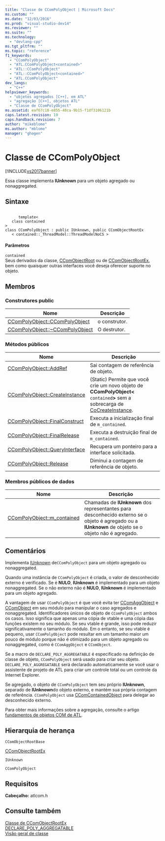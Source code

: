 ```yaml
---
title: "Classe de CComPolyObject | Microsoft Docs"
ms.custom: ""
ms.date: "12/03/2016"
ms.prod: "visual-studio-dev14"
ms.reviewer: ""
ms.suite: ""
ms.technology: 
  - "devlang-cpp"
ms.tgt_pltfrm: ""
ms.topic: "reference"
f1_keywords: 
  - "CComPolyObject"
  - "ATL.CComPolyObject<contained>"
  - "ATL::CComPolyObject"
  - "ATL::CComPolyObject<contained>"
  - "ATL.CComPolyObject"
dev_langs: 
  - "C++"
helpviewer_keywords: 
  - "objetos agregados [C++], em ATL"
  - "agregação [C++], objetos ATL"
  - "Classe de CComPolyObject"
ms.assetid: eaf67c18-e855-48ca-9b15-f1df3106121b
caps.latest.revision: 19
caps.handback.revision: 7
author: "mikeblome"
ms.author: "mblome"
manager: "ghogen"
---
```

# Classe de CComPolyObject
[!INCLUDE[vs2017banner](../../assembler/inline/includes/vs2017banner.md)]

Essa classe implementa **IUnknown** para um objeto agregado ou nonaggregated.  
  
## Sintaxe  
  
```  
  
      template<  
   class contained   
>  
class CComPolyObject : public IUnknown, public CComObjectRootEx  
   < contained::_ThreadModel::ThreadModelNoCS >  
```  
  
#### Parâmetros  
 `contained`  
 Seus derivados da classe, [CComObjectRoot](../../atl/reference/ccomobjectroot-class.md) ou de [CComObjectRootEx](../../atl/reference/ccomobjectrootex-class.md), bem como quaisquer outras interfaces você deseja oferecer suporte no objeto.  
  
## Membros  
  
### Construtores public  
  
|Nome|Descrição|  
|----------|---------------|  
|[CComPolyObject::CComPolyObject](../Topic/CComPolyObject::CComPolyObject.md)|o construtor.|  
|[CComPolyObject::~CComPolyObject](../Topic/CComPolyObject::~CComPolyObject.md)|O destrutor.|  
  
### Métodos públicos  
  
|Nome|Descrição|  
|----------|---------------|  
|[CComPolyObject::AddRef](../Topic/CComPolyObject::AddRef.md)|Sai contagem de referência de objeto.|  
|[CComPolyObject::CreateInstance](../Topic/CComPolyObject::CreateInstance.md)|\(Static\) Permite que você crie um novo objeto de **CComPolyObject\<** `contained`**\>** sem a sobrecarga de [CoCreateInstance](http://msdn.microsoft.com/library/windows/desktop/ms686615).|  
|[CComPolyObject::FinalConstruct](../Topic/CComPolyObject::FinalConstruct.md)|Executa a inicialização final de `m_contained`.|  
|[CComPolyObject::FinalRelease](../Topic/CComPolyObject::FinalRelease.md)|Executa a destruição final de `m_contained`.|  
|[CComPolyObject::QueryInterface](../Topic/CComPolyObject::QueryInterface.md)|Recupera um ponteiro para a interface solicitada.|  
|[CComPolyObject::Release](../Topic/CComPolyObject::Release.md)|Diminui a contagem de referência de objeto.|  
  
### Membros públicos de dados  
  
|Nome|Descrição|  
|----------|---------------|  
|[CComPolyObject::m\_contained](../Topic/CComPolyObject::m_contained.md)|Chamadas de **IUnknown** dos representantes para desconhecido externo se o objeto é agregado ou a **IUnknown** de objeto se o objeto não é agregado.|  
  
## Comentários  
 Implementa [IUnknown](http://msdn.microsoft.com/library/windows/desktop/ms680509) de`CComPolyObject` para um objeto agregado ou nonaggregated.  
  
 Quando uma instância de `CComPolyObject` é criada, o valor de desconhecido externo é verificado.  Se é **NULO**, **IUnknown** é implementado para um objeto nonaggregated.  Se o não externo não é **NULO**, **IUnknown** é implementado para um objeto agregado.  
  
 A vantagem de usar `CComPolyObject` é que você evita ter [CComAggObject](../../atl/reference/ccomaggobject-class.md) e [CComObject](../../atl/reference/ccomobject-class.md) em seu módulo para manipular o caso agregados e nonaggregated.  Identificadores únicos de objeto de `CComPolyObject` ambos os casos.  Isso significa que apenas uma cópia de vtable e uma cópia das funções existem no seu módulo.  Se seu vtable é grande, isso pode reduzir significativamente o tamanho do módulo.  Em o entanto, se seu vtable é pequeno, usar `CComPolyObject` pode resultar em um tamanho maior um pouco de módulo porque não é otimizado para um objeto agregado ou nonaggregated, como é `CComAggObject` e `CComObject`.  
  
 Se a macro de `DECLARE_POLY_AGGREGATABLE` é especificado na definição de classe de objeto, `CComPolyObject` será usado para criar seu objeto.  `DECLARE_POLY_AGGREGATABLE` será declarado automaticamente se você usar o assistente de projeto de ATL para criar um controle total ou um controle da Internet Explorer.  
  
 Se agregado, o objeto de `CComPolyObject` tem seu próprio **IUnknown**, separado de **IUnknown**do objeto externo, e mantém sua própria contagem de referência.  `CComPolyObject` usa [CComContainedObject](../../atl/reference/ccomcontainedobject-class.md) para delegar ao desconhecido externo.  
  
 Para obter mais informações sobre a agregação, consulte o artigo [fundamentos de objetos COM de ATL](../../atl/fundamentals-of-atl-com-objects.md).  
  
## Hierarquia de herança  
 `CComObjectRootBase`  
  
 [CComObjectRootEx](../../atl/reference/ccomobjectrootex-class.md)  
  
 `IUnknown`  
  
 `CComPolyObject`  
  
## Requisitos  
 **Cabeçalho:** atlcom.h  
  
## Consulte também  
 [Classe de CComObjectRootEx](../../atl/reference/ccomobjectrootex-class.md)   
 [DECLARE\_POLY\_AGGREGATABLE](../Topic/DECLARE_POLY_AGGREGATABLE.md)   
 [Visão geral de classe](../../atl/atl-class-overview.md)